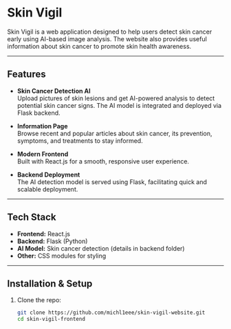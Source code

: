 # Skin Vigil

Skin Vigil is a web application designed to help users detect skin cancer early using AI-based image analysis. The website also provides useful information about skin cancer to promote skin health awareness.

---

## Features

- **Skin Cancer Detection AI**  
  Upload pictures of skin lesions and get AI-powered analysis to detect potential skin cancer signs. The AI model is integrated and deployed via Flask backend.

- **Information Page**  
  Browse recent and popular articles about skin cancer, its prevention, symptoms, and treatments to stay informed.

- **Modern Frontend**  
  Built with React.js for a smooth, responsive user experience.

- **Backend Deployment**  
  The AI detection model is served using Flask, facilitating quick and scalable deployment.

---

## Tech Stack

- **Frontend:** React.js  
- **Backend:** Flask (Python)  
- **AI Model:** Skin cancer detection (details in backend folder)  
- **Other:** CSS modules for styling

---

## Installation & Setup

1. Clone the repo:
   ```bash
   git clone https://github.com/michl1eee/skin-vigil-website.git
   cd skin-vigil-frontend
